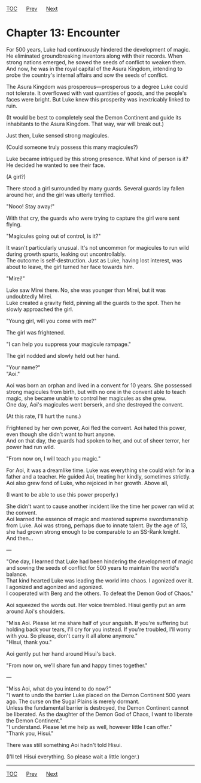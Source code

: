 [TOC](../readme.md)&nbsp;&nbsp;&nbsp;&nbsp;&nbsp;&nbsp;[Prev](Section_0012.md)&nbsp;&nbsp;&nbsp;&nbsp;&nbsp;&nbsp;[Next](Section_0014.md)



# Chapter 13: Encounter

For 500 years, Luke had continuously hindered the development of magic.
He eliminated groundbreaking inventors along with their records. When
strong nations emerged, he sowed the seeds of conflict to weaken them.
And now, he was in the royal capital of the Asura Kingdom, intending to
probe the country's internal affairs and sow the seeds of conflict.  
  
The Asura Kingdom was prosperous—prosperous to a degree Luke could not
tolerate. It overflowed with vast quantities of goods, and the people's
faces were bright. But Luke knew this prosperity was inextricably linked
to ruin.  
  
(It would be best to completely seal the Demon Continent and guide its
inhabitants to the Asura Kingdom. That way, war will break out.)  
  
Just then, Luke sensed strong magicules.  
  
(Could someone truly possess this many magicules?)  
  
Luke became intrigued by this strong presence. What kind of person is
it? He decided he wanted to see their face.  
  
(A girl?)  
  
There stood a girl surrounded by many guards. Several guards lay fallen
around her, and the girl was utterly terrified.  
  
"Nooo! Stay away!"  
  
With that cry, the guards who were trying to capture the girl were sent
flying.  
  
"Magicules going out of control, is it?"  
  
It wasn't particularly unusual. It's not uncommon for magicules to run
wild during growth spurts, leaking out uncontrollably.  
The outcome is self-destruction. Just as Luke, having lost interest, was
about to leave, the girl turned her face towards him.  
  
"Mirei!"  
  
Luke saw Mirei there. No, she was younger than Mirei, but it was
undoubtedly Mirei.  
Luke created a gravity field, pinning all the guards to the spot. Then
he slowly approached the girl.  
  
"Young girl, will you come with me?"  
  
The girl was frightened.  
  
"I can help you suppress your magicule rampage."  
  
The girl nodded and slowly held out her hand.  
  
"Your name?"  
"Aoi."  
  
Aoi was born an orphan and lived in a convent for 10 years. She
possessed strong magicules from birth, but with no one in the convent
able to teach magic, she became unable to control her magicules as she
grew.  
One day, Aoi's magicules went berserk, and she destroyed the convent.  
  
(At this rate, I'll hurt the nuns.)  
  
Frightened by her own power, Aoi fled the convent. Aoi hated this power,
even though she didn't want to hurt anyone.  
And on that day, the guards had spoken to her, and out of sheer terror,
her power had run wild.  
  
"From now on, I will teach you magic."  
  
For Aoi, it was a dreamlike time. Luke was everything she could wish for
in a father and a teacher. He guided Aoi, treating her kindly, sometimes
strictly. Aoi also grew fond of Luke, who rejoiced in her growth. Above
all,  
  
(I want to be able to use this power properly.)  
  
She didn't want to cause another incident like the time her power ran
wild at the convent.  
Aoi learned the essence of magic and mastered supreme swordsmanship from
Luke. Aoi was strong, perhaps due to innate talent. By the age of 13,
she had grown strong enough to be comparable to an SS-Rank knight.  
And then…  
  
—  
  
"One day, I learned that Luke had been hindering the development of
magic and sowing the seeds of conflict for 500 years to maintain the
world's balance.  
That kind hearted Luke was leading the world into chaos. I agonized over
it. I agonized and agonized and agonized.  
I cooperated with Berg and the others. To defeat the Demon God of
Chaos."  
  
Aoi squeezed the words out. Her voice trembled. Hisui gently put an arm
around Aoi's shoulders.  
  
"Miss Aoi. Please let me share half of your anguish. If you're suffering
but holding back your tears, I'll cry for you instead. If you're
troubled, I'll worry with you. So please, don't carry it all alone
anymore."  
"Hisui, thank you."  
  
Aoi gently put her hand around Hisui's back.  
  
"From now on, we’ll share fun and happy times together."  
  
—  
  
"Miss Aoi, what do you intend to do now?"  
"I want to undo the barrier Luke placed on the Demon Continent 500 years
ago. The curse on the Sugal Plains is merely dormant.  
Unless the fundamental barrier is destroyed, the Demon Continent cannot
be liberated. As the daughter of the Demon God of Chaos, I want to
liberate the Demon Continent."  
"I understand. Please let me help as well, however little I can
offer."  
"Thank you, Hisui."  
  
There was still something Aoi hadn't told Hisui.  
  
(I'll tell Hisui everything. So please wait a little longer.)  
  
  
  


---
[TOC](../readme.md)&nbsp;&nbsp;&nbsp;&nbsp;&nbsp;&nbsp;[Prev](Section_0012.md)&nbsp;&nbsp;&nbsp;&nbsp;&nbsp;&nbsp;[Next](Section_0014.md)

